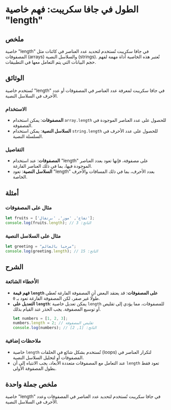 <!--
Meta Description: # الطول في جافا سكريبت: فهم خاصية "length" ## ملخص خاصية "length" في جافا سكريبت تُستخدم لتحديد عدد العناصر في كائنات مثل المصفوفات (arrays) والسلاسل ...
Meta Keywords: length, المصفوفات, النصية, العناصر, على
-->

# الطول في جافا سكريبت: فهم خاصية "length"

## ملخص
خاصية "length" في جافا سكريبت تُستخدم لتحديد عدد العناصر في كائنات مثل المصفوفات (arrays) والسلاسل النصية (strings). تُعتبر هذه الخاصية أداة مهمة لفهم حجم البيانات التي يتم التعامل معها في التطبيقات.

## الوثائق
تُستخدم خاصية "length" في جافا سكريبت لمعرفة عدد العناصر في المصفوفات أو عدد الأحرف في السلاسل النصية. 

### الاستخدام
- **المصفوفات**: يمكن استخدام `array.length` للحصول على عدد العناصر الموجودة في المصفوفة.
- **السلاسل النصية**: يمكن استخدام `string.length` للحصول على عدد الأحرف في السلسلة النصية.

### التفاصيل
- **المصفوفات**: عند استخدام "length" على مصفوفة، فإنها تعود بعدد العناصر الموجودة فيها، بما في ذلك العناصر الفارغة.
- **السلاسل النصية**: تعود "length" بعدد الأحرف، بما في ذلك المسافات والأحرف الخاصة.

## أمثلة
### مثال على المصفوفات
```javascript
let fruits = ['تفاح', 'موز', 'برتقال'];
console.log(fruits.length); // الناتج: 3
```

### مثال على السلاسل النصية
```javascript
let greeting = "مرحبا بالعالم";
console.log(greeting.length); // الناتج: 15
```

## الشرح
### الأخطاء الشائعة
- **فهم قيمة `length` على المصفوفات**: قد يعتقد البعض أن المصفوفة الفارغة تُعطي طولًا غير صفر، لكن المصفوفة الفارغة تعود بـ `0`.
- **التعديل على `length`**: يمكن تعديل خاصية `length` للمصفوفات، مما يؤدي إلى تقليص أو توسيع المصفوفة. يجب الحذر عند القيام بذلك.
  ```javascript
  let numbers = [1, 2, 3];
  numbers.length = 2; // تقليص المصفوفة
  console.log(numbers); // الناتج: [1, 2]
  ```

### ملاحظات إضافية
- خاصية `length` تُستخدم بشكل شائع في الحلقات (loops) لتكرار العناصر في المصفوفات أو لتحليل السلاسل النصية.
- عند التعامل مع المصفوفات متعددة الأبعاد، يجب الانتباه إلى أن `length` تعود فقط بطول المصفوفة الأولى.

## ملخص جملة واحدة
خاصية "length" في جافا سكريبت تُستخدم لتحديد عدد العناصر في المصفوفات وعدد الأحرف في السلاسل النصية.
